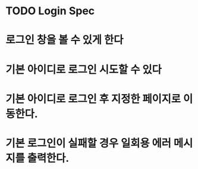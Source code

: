 # TODO Login Spec
# 로그인 창을 볼 수 있게 한다
# 기본 아이디로 로그인 시도할 수 있다
# 기본 아이디로 로그인 후 지정한 페이지로 이동한다.
# 기본 로그인이 실패할 경우 일회용 에러 메시지를 출력한다.